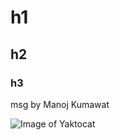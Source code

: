 # h1
## h2
### h3
msg by Manoj Kumawat

![Image of Yaktocat](https://octodex.github.com/images/yaktocat.png)
